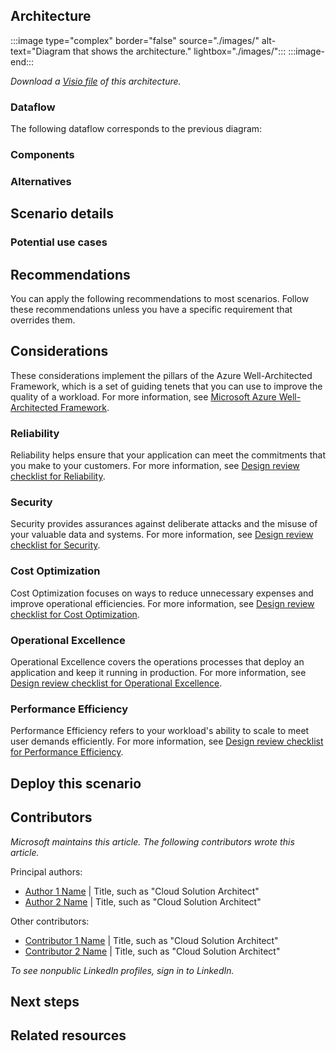 <!-- 
Don't add metadata to this Markdown file.
Use the browser header template to create a YAML file that contains your metadata. 
Add a brief introductory paragraph with no heading.
-->

## Architecture

<!-- Use the following format to add your image file:-->

:::image type="complex" border="false" source="./images/<file-name-and-extension>" alt-text="Diagram that shows the <solution name> architecture." lightbox="./images/<file-name-and-extension>":::
   <Long description that ends with a period.>
:::image-end:::

<!-- The following link will work after the AAC team uploads your Visio or PowerPoint file to the Azure CDN. -->

*Download a [Visio file](https://arch-center.azureedge.net/<file-name>.vsdx) of this architecture.*

### Dataflow

<!-- If your scenario doesn't include data, title this section "Workflow". -->

The following dataflow corresponds to the previous diagram:

<!-- Add a numbered list for the steps in your architecture diagram. -->

### Components

<!-- 
Add a bulleted list of all components in the architecture.
Where possible, link to the component's Well-Architected Framework service guide.
Alternatively, link to the product's documentation page.
-->

### Alternatives

<!-- List alternative Azure services or approaches for this solution. -->

## Scenario details

<!-- Explain the business problem and why this scenario was built to solve it. -->

### Potential use cases

<!-- List any other use cases or industries where this scenario would be a good fit. -->

## Recommendations

You can apply the following recommendations to most scenarios. Follow these recommendations unless you have a specific requirement that overrides them.

<!-- Explain considerations for how to deploy or configure the elements of this architecture.-->

## Considerations

<!--REQUIRED STATEMENT: Include the following statement to introduce this section:-->

These considerations implement the pillars of the Azure Well-Architected Framework, which is a set of guiding tenets that you can use to improve the quality of a workload. For more information, see [Microsoft Azure Well-Architected Framework](/azure/well-architected/).

<!-- Include ALL of the following H3 sub-sections, in the following order. -->

### Reliability

<!--REQUIRED STATEMENT: Include the following statement to introduce the section:-->

Reliability helps ensure that your application can meet the commitments that you make to your customers. For more information, see [Design review checklist for Reliability](/azure/well-architected/reliability/checklist).

<!-- Explain resiliency and availability considerations. -->

### Security

<!--REQUIRED STATEMENT: Include the following statement to introduce the section:-->

Security provides assurances against deliberate attacks and the misuse of your valuable data and systems. For more information, see [Design review checklist for Security](/azure/well-architected/security/checklist).

<!-- Explain security, identity, and data sovereignty considerations. -->

### Cost Optimization

<!--REQUIRED STATEMENT: Include the following statement to introduce the section:-->

Cost Optimization focuses on ways to reduce unnecessary expenses and improve operational efficiencies. For more information, see [Design review checklist for Cost Optimization](/azure/well-architected/cost-optimization/checklist).

<!--
Explain Cost Optimization considerations.
Link to the pricing calculator (https://azure.microsoft.com/pricing/calculator), with this architecture prepopulated.
Include the major cost-driving components, a typical scale or throughput, and recommended SKUs.
-->

### Operational Excellence

<!--REQUIRED STATEMENT: Include the following statement to introduce the section:-->

Operational Excellence covers the operations processes that deploy an application and keep it running in production. For more information, see [Design review checklist for Operational Excellence](/azure/well-architected/operational-excellence/checklist).

<!-- Explain Operational Excellence considerations. -->

### Performance Efficiency

<!--REQUIRED STATEMENT: Include the following statement to introduce the section:-->

Performance Efficiency refers to your workload's ability to scale to meet user demands efficiently. For more information, see [Design review checklist for Performance Efficiency](/azure/well-architected/performance-efficiency/checklist).

<!-- Explain key performance considerations, beyond the typical. -->

## Deploy this scenario

<!--
This section is required.
Link to a GitHub-hosted template or script that explains how to deploy the solution.
The repo will contain all of the source code, deployment code, and instructions for how to try the scenario in the customer's own subscription.
-->

## Contributors

<!-- This section is expected but optional if the contributors prefer to omit it. -->

*Microsoft maintains this article. The following contributors wrote this article.*

Principal authors:

<!-- List the primary authors alphabetically by last name. -->

- [Author 1 Name](https://www.linkedin.com/in/ProfileURL/) | Title, such as "Cloud Solution Architect"
- [Author 2 Name](https://www.linkedin.com/in/ProfileURL/) | Title, such as "Cloud Solution Architect"

Other contributors:

<!--
- This section is optional. 
- List contributors and technical reviewers. 
-->

- [Contributor 1 Name](https://www.linkedin.com/in/ProfileURL/) | Title, such as "Cloud Solution Architect"
- [Contributor 2 Name](https://www.linkedin.com/in/ProfileURL/) | Title, such as "Cloud Solution Architect"

*To see nonpublic LinkedIn profiles, sign in to LinkedIn.*

## Next steps

<!--
- Add a bulleted list of links to third-party or Microsoft topics that can help customers build the workload.
- Link formats: 
  - Make Learn links site relative (for example, /azure/<feature>/<article-name>).
  - Start third-party links with `https://` and omit `en-us` unless the links don't work without it.
  - Omit a trailing slash, unless that is how the final URL renders after redirects.
-->

## Related resources

<!-- Add a bulleted list of links to related architecture information in the AAC TOC. -->
